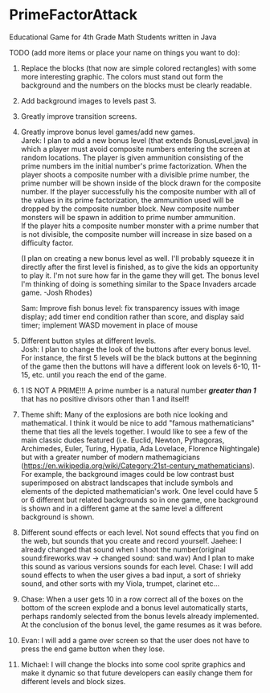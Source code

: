 # PrimeFactorAttack
Educational Game for 4th Grade Math Students written in Java

TODO (add more items or place your name on things you want to do):<br>
1) Replace the blocks (that now are simple colored rectangles) with some more interesting graphic.
    The colors must stand out form the background and the numbers on the blocks must be clearly readable.

2) Add background images to levels past 3.

3) Greatly improve transition screens.

4) Greatly improve bonus level games/add new games.  
   Jarek:  I plan to add a new bonus level (that extends BonusLevel.java) in which a player must avoid composite 
   numbers entering the screen at random locations.  The player is given ammunition consisting of the prime numbers im
   the initial number's prime factorization.  When the player shoots a composite number with a divisible prime number,
   the prime number will be shown inside of the block drawn for the composite number.  If the player successfully his 
   the composite number with all of the values in its prime factorization, the ammunition used will be dropped by the 
   composite number block.  New composite number monsters will be spawn in addition to prime number ammunition.  
   If the player hits a composite number monster with a prime number that is not divisible, the composite number will
   increase in size based on a difficulty factor.
   
   (I plan on creating a new bonus level as well. I'll probably squeeze it in directly after the first level is finished, as to give the kids an opportunity to play it. I'm not sure how far in the game they will get. The bonus level I'm thinking of doing is something similar to the Space Invaders arcade game. -Josh Rhodes)
   
   Sam: Improve fish bonus level: fix transparency issues with image display; add timer end condition rather than score, and display said timer; implement WASD movement in place of mouse

5) Different button styles at different levels.                                                                              
   Josh: I plan to change the look of the buttons after every bonus level. For instance, the first 5 levels will be the black buttons at the beginning of the game then the buttons will have a different look on levels 6-10, 11-15, etc. until you reach the end of the game.

6) 1 IS NOT A PRIME!!!  A prime number is a natural
   number ***greater than 1*** that has no positive divisors other than 1 and itself! 

7) Theme shift: Many of the explosions are both nice looking and mathematical. I think
   it would be nice to add "famous mathematicians" theme that ties all the levels together.
    I would like to see a few of the main classic dudes featured
    (i.e. Euclid, Newton, Pythagoras, Archimedes, Euler, Turing, Hypatia, Ada Lovelace, Florence Nightingale)
    but with a greater number of modern
    mathemagicians (https://en.wikipedia.org/wiki/Category:21st-century_mathematicians).
    For example, the background images could be low contrast bust superimposed on abstract
    landscapes that include symbols and elements of the depicted mathematician's work.
    One level could have 5 or 6 different but related backgrounds so in one game,
    one background is shown
    and in a different game at the same level a different background is shown.

8) Different sound effects or each level. Not sound effects that you find on the web,
   but sounds that you create and record yourself.
   Jaehee: I already changed that sound when I shoot the number(original sound:fireworks.wav -> changed sound: sand.wav)
   And I plan to make this sound as various versions sounds for each level.
   Chase: I will add sound effects to when the user gives a bad input, a sort of shrieky sound, and other 
          sorts with my Viola, trumpet, clarinet etc...

9) Chase: When a user gets 10 in a row correct all of the boxes on the bottom of the screen explode and a bonus
   level automatically starts, perhaps randomly selected from the bonus levels already implemented. At the
   conclusion of the bonus level, the game resumes as it was before. 

10) Evan: I will add a game over screen so that the user does not have to press the end game button when they lose.

11) Michael: I will change the blocks into some cool sprite graphics and make it dynamic so that future developers can easily     change them for different levels and block sizes.

